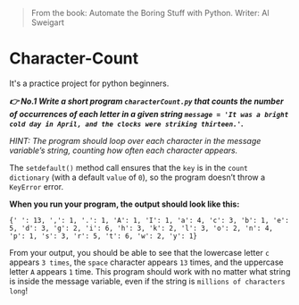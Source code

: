 >From the book: Automate the Boring Stuff with Python. Writer: Al Sweigart

# Character-Count

It's a practice project for python beginners.

***👉 No.1 Write a short program `characterCount.py` that counts the number of occurrences of each letter in a given string `message = 'It was a bright cold day in April, and the clocks were striking thirteen.'`.***

*HINT: The program should loop over each character in the message variable’s string, counting how often each character appears.*
 
The `setdefault()` method call ensures that the `key` is in the `count dictionary` (with a default `value` of `0`), so the program doesn’t throw a `KeyError` error.

**When you run your program, the output should look like this:**
```
{' ': 13, ',': 1, '.': 1, 'A': 1, 'I': 1, 'a': 4, 'c': 3, 'b': 1, 'e': 5, 'd': 3, 'g': 2, 'i': 6, 'h': 3, 'k': 2, 'l': 3, 'o': 2, 'n': 4, 'p': 1, 's': 3, 'r': 5, 't': 6, 'w': 2, 'y': 1}
```
From your output, you should be able to see that the lowercase letter `c` appears `3 times`, the `space` character appears `13` times, and the uppercase letter `A` appears `1` time. This program should work with no matter what string is inside the message variable, even if the string is `millions of characters long`!
